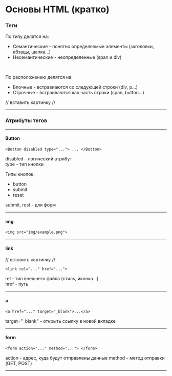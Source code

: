# Основы HTML (кратко)

### Теги

По типу делятся на:
* Семантические - понятно определяемые элементы (заголовки, абзацы, шапка...)
* Несемантические - неопределенные (span и div)

<br>

По расположению делятся на:
* Блочные - встравиаются со следующей строки (div, p...)
* Строчные - встраиваются как часть строки (span, button...)


// вставить картинку //

---

### Атрибуты тегов
---
#### Button

    <Button disabled type="..."> ... </Button>

disabled - логический атрибут <br>
type - тип кнопки 

Типы кнопок:

* button
* submit  
* reset 

submit, rest - для форм
<br>

---

#### img

    <img src="img/example.png">

---

#### link
// вставить картинку //

    <link rel="..." href="...">

rel - тип внешнего файла (стиль, иконка...) <br>
href - путь

---

#### a
    <a href="..." target="_blank">...</a>
target="_blank" - открыть ссылку в новой вкладке

---

#### form

    <form action="..." method="..."> </form>

action - адрес, куда будут отправлены данные
method - метод отправки (GET, POST)

---

